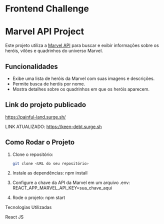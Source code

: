 # Frontend Challenge

# Marvel API Project

Este projeto utiliza a [Marvel API](https://developer.marvel.com/) para buscar e exibir informações sobre os heróis, vilões e quadrinhos do universo Marvel.

## Funcionalidades
- Exibe uma lista de heróis da Marvel com suas imagens e descrições.
- Permite busca de heróis por nome.
- Mostra detalhes sobre os quadrinhos em que os heróis aparecem.

## Link do projeto publicado

https://painful-land.surge.sh/

LINK ATUALIZADO: https://keen-debt.surge.sh

## Como Rodar o Projeto

1. Clone o repositório:
   ```bash
   git clone <URL do seu repositório>

2. Instale as dependências:
   npm install

3. Configure a chave da API da Marvel em um arquivo .env:
   REACT_APP_MARVEL_API_KEY=sua_chave_aqui

4. Rode o projeto:
    npm start


Tecnologias Utilizadas

React JS
